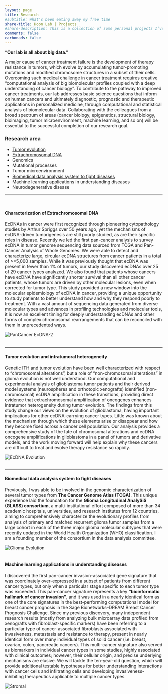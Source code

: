 ```yaml
---
layout: page
title: Research
#subtitle: What's been eating away my free time
share-title: Hoon Lab | Projects
#share-description: This is a collection of some personal projects I’ve worked on, including many open-source software that's used by tens of thousands of people.
comments: false
carbonads: false
---
```



**“Our lab is all about big data.”**

A major cause of cancer treatment failure is the development of therapy resistance in tumors, which evolve by accumulating tumor-promoting mutations and modified chromosome structures in a subset of their cells. Overcoming such medical challenge in cancer treatment requires creative “computational analysis of big biomolecular profiles coupled with a deep understanding of cancer biology”. To contribute to the pathway to improved cancer treatments, our lab addresses basic science questions that inform on human cancers and ultimately diagnostic, prognostic and therapeutic applications in personalized medicine, through computational and statistical analysis of biomolecular data. Collaborating with the colleagues from a broad spectrum of areas (cancer biology, epigenetics, structural biology, bioimaging, tumor microenvironment,  machine learning, and so on)  will be essential to the successful completion of our research goal.


### Research area

* [Tumor evolution]({{site.url}}/glass)
* [Extrachromosomal DNA]({{site.url}}/tags/#ecDNA)
* Genomics
* Mutational processes
* Tumor microenvironment
* [Biomedical data analysis system to fight diseases]({{site.url}}/glass)
* Machine learning applications in understanding diseases
* Neurodegenerative disease


---

<br />

#### Characterization of Extrachromosomal DNA
EcDNAs in cancer were first recognized through pioneering cytopathology studies by Arthur Spriggs over 50 years ago, yet the mechanisms of ecDNA-driven tumorigenesis are still poorly studied, as are their specific roles in disease. Recently we led the first pan-cancer analysis to survey ecDNA in tumor genome sequencing data sourced from TCGA and Pan-Cancer Analysis of Whole Genomes. We were able to detect and characterize large, circular ecDNA structures from cancer patients in a total of >=5,000 samples. While it was previously thought that ecDNA was present in fewer than 1% of tumors, our study discovered ecDNAs over 25 of 29 cancer types analyzed. We also found that patients whose cancers have ecDNA have significantly shorter survival than all other cancer patients, whose tumors are driven by other molecular lesions, even when corrected for tumor type. This study provided a new window into the molecular epidemiology of ecDNA in cancer, providing a unique opportunity to study patients to better understand how and why they respond poorly to treatment. With a vast amount of sequencing data generated from diverse molecular types and advances in profiling technologies and molecular tools, it is now an excellent timing for deeply understanding ecDNAs and other forms of complex chromosomal rearrangements that can be reconciled with them in unprecedented ways. 


<div class="row text-center">
<div class="col"><div class="holder smooth">
    <img src="{{ site.url }}/assets/img/res-pancan_aa.png" alt="PanCancer EcDNA-2" />
</div></div>
</div>

<br />

---

#### Tumor evolution and intratumoral heterogeneity
Genetic ITH and tumor evolution have been well characterized with respect to “chromosomal alterations”, but a role of “non-chromosomal alterations” in glioma evolution is not well understood. Our computational and experimental analysis of glioblastoma tumor patients and their derived model systems (neurospheres and orthotopic xenografts) identified (non-chromosomal) ecDNA amplification in these transitions, providing direct evidence that extrachromosomal amplification of oncogenes enhances intratumor heterogeneity during tumor evolution. The findings from this study change our views on the evolution of glioblastoma, having important implications for other ecDNA-carrying cancer types. Little was known about the mechanism through which these elements arise or disappear and how they become fixed across a cancer cell population. Our analysis provides a comprehensive study of the fate of chromosomal alterations and ecDNA oncogene amplifications in glioblastoma in a panel of tumors and derivative models, and the work moving forward will help explain why these cancers are difficult to treat and evolve therapy resistance so rapidly.

<div class="row text-center">
<div class="col"><div class="holder smooth">
    <img src="{{ site.url }}/assets/img/re-discord_ecdna.png" alt="EcDNA Evolution" />
</div></div>
</div>

<br />

---

#### Biomedical data analysis system to fight diseases
Previously, I was able to be involved in the genomic characterization of several tumor types from **The Cancer Genome Atlas (TCGA)**. This unique experience laid the foundation for the **Glioma Longitudinal AnalySiS (GLASS) consortium**, a multi-institutional effort composed of more than 34 academic hospitals, universities, and research institutes from 12 countries, aiming to comprehensively characterize the evolutionary profiles from analysis of primary and matched recurrent glioma tumor samples from a large cohort in each of the three major glioma molecular subtypes that were recently updated in the World Health Organization (WHO) classification. I am a founding member of the consortium in the data analysis committee. 

<div class="row text-center">
<div class="col"><div class="holder smooth">
    <img src="{{ site.url }}/assets/img/re-longitudinal_analysis.png" alt="Glioma Evolution" />
</div></div>
</div>

<br />


#### Machine learning applications in understanding diseases
I discovered the first pan-cancer invasion-associated gene signature that was coordinately over-expressed in a subset of patients from different cancer types, but only when a particular stage specific to each tumor type was exceeded. This pan-cancer signature represents a key **“bioinformatic hallmark of cancer invasion”**, and it was used in a nearly identical form as one of the core signatures in the best-performing computational model for breast cancer prognosis in the Sage Bionetworks–DREAM Breast Cancer Prognosis Challenge. Since my previous discovery, many independent research results (mostly from analyzing bulk microarray data profiled from xenografts with fibroblast-specific markers) have been referring to a particular type of cancer-associated fibroblasts associated with invasiveness, metastasis and resistance to therapy, present in nearly identical form over many individual types of solid cancer (i.e. breast, ovarian, colon, pancreatic cancers). This multi-cancer signature also served as biomarkers in individual cancer types in some studies, highly associated with clinical outcomes; however, their cellular origin, and precise underlying mechanisms are elusive. We will tackle the ten-year-old question, which will provide additional testable hypotheses for better understanding interactions with cancer cells and infiltrating cells and developing invasiveness-inhibiting therapeutics applicable to multiple cancer types.

<div class="row text-center">
<div class="col"><div class="holder smooth">
    <img src="{{ site.url }}/assets/img/res-stromal.png" alt="Stromal" />
</div></div>
</div>

<br />

